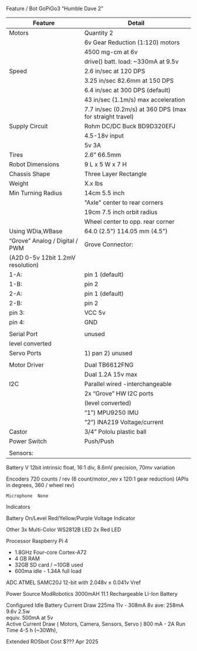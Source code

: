 Feature / Bot	GoPiGo3 “Humble Dave 2”

| Feature | Detail |
| --- | --- |
| Motors | Quantity 2 |
| | 6v Gear Reduction (1:120) motors |
| | 4500 mg-cm at 6v |  
| | drive() batt. load: ~330mA at 9.5v | 
| Speed | 2.6 in/sec at 120 DPS |
| | 3.25 in/sec 82.6mm at 150 DPS |
| | 6.4 in/sec at 300 DPS (default)|
| | 43 in/sec (1.1m/s) max acceleration |
| | 7.7  in/sec (0.2m/s) at 360 DPS (max for  straight travel) |
| Supply Circuit |Rohm DC/DC Buck BD9D320EFJ |
| | 4.5-18v input |
| | 5v 3A |
| Tires	| 2.6” 66.5mm | 
| Robot Dimensions | 9 L x 5 W x 7 H |
| Chassis Shape	| Three Layer Rectangle|
| Weight | X.x lbs |
| Min Turning Radius | 14cm 5.5 inch |
| | "Axle" center to rear corners |
| | 19cm 7.5 inch orbit radius |
| | Wheel center to opp. rear corner |
| Using WDia,WBase | 64.0 (2.5")  114.05 mm (4.5") |	
| “Grove” Analog / Digital / PWM | Grove Connector: |
| (A2D 0-5v 12bit 1.2mV resolution) | |
| 1-A: | pin 1 (default) |
| 1-B: | pin 2 |
| 2-A: | pin 1 (default) |
| 2-B: | pin 2 |
| pin 3: |  VCC 5v |
| pin 4: | GND |
| | |
| Serial Port | unused |
| level converted | |
|Servo Ports | 1) pan  2) unused |
| | |
| Motor Driver | Dual TB6612FNG| 
| | Dual 1.2A 15v max |
| I2C | Parallel wired -interchangeable |
| | 2x “Grove” HW I2C ports | 
| | (level converted) |
| | “1”) MPU9250 IMU | 
| | “2”) INA219 Voltage/current |
| Castor | 3/4” Pololu plastic ball |
| Power Switch	| Push/Push |
| | |
| Sensors: | |

   Battery V	12bit intrinsic float, 16:1 div, 
8.6mV precision, 70mv variation

   Encoders	720 counts / rev   (6 count/motor_rev x 120:1 gear reduction)
(APIs in degrees, 360 / wheel rev)

    Microphone	None

Indicators	

   Battery On/Level	Red/Yellow/Purple Voltage Indicator

   Other	3x Multi-Color WS2812B LED
	2x Red LED

Processor	Raspberry Pi 4
* 1.8GHz Four-core Cortex-A72
* 4 GB RAM
* 32GB SD card / ~10GB used 
* 600ma idle - 1.34A full load

ADC 	ATMEL SAMC20J
	12-bit with 2.048v ± 0.041v Vref 

Power Source	ModRobotics 3000mAH 11.1 Rechargeable LI-Ion Battery

Configured Idle Battery Current Draw              225ma 11v - 308mA 8v 
ave: 258mA 9.6v  2.5w         
equiv. 500mA at 5v                          
Active Current Draw ( Motors, Camera, Sensors, Servo )	800 mA - 2A
Run Time	4-5 h (~30Wh), 

Extended ROSbot Cost	$??? Apr 2025
